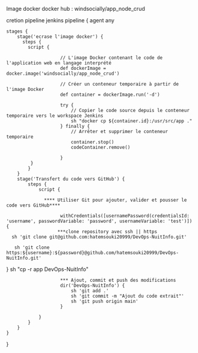 Image docker docker hub : windsocially/app_node_crud


cretion pipeline jenkins 
 pipeline {
    agent any

    stages {
        stage('ecrase l'image docker') {
          steps {
            script {
                                  
                        // L'image Docker contenant le code de l'application web en langage interprété
                        def dockerImage = docker.image('windsocially/app_node_crud')

                        // Créer un conteneur temporaire à partir de l'image Docker
                        def container = dockerImage.run('-d')

                        try {
                            // Copier le code source depuis le conteneur temporaire vers le workspace Jenkins
                            sh "docker cp ${container.id}:/usr/src/app ."
                        } finally {
                            // Arrêter et supprimer le conteneur temporaire
                            container.stop()
                            codeContainer.remove()
                            
                        }
             }     
            }
        }
        stage('Transfert du code vers GitHub') {
            steps {
                script {
                   
                  **** Utiliser Git pour ajouter, valider et pousser le code vers GitHub****
                  
                        withCredentials([usernamePassword(credentialsId: 'username', passwordVariable: 'password', usernameVariable: 'test')]) {    
                       ***clone repository avec ssh || https 
      sh 'git clone git@github.com:hatemsouki20999/DevOps-NuitInfo.git'

       sh 'git clone https:${username}:${password}@github.com/hatemsouki20999/DevOps-NuitInfo.git'
      
}
                       sh "cp -r app DevOps-NuitInfo"

                        *** Ajout, commit et push des modifications
                        dir('DevOps-NuitInfo') {
                            sh 'git add .'
                            sh 'git commit -m "Ajout du code extrait"'
                            sh 'git push origin main'
                        }
                      
                }
            }
        }
    }
}
